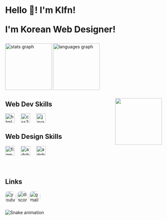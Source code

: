 <h1 align="left">Hello 👋! I'm Klfn!<br><p>I'm Korean Web Designer!</p></h2>

###

<div align="left">
  <img src="https://github-readme-stats.vercel.app/api?username=klf-n&hide_title=false&hide_rank=false&show_icons=true&include_all_commits=true&count_private=true&disable_animations=false&theme=dracula&locale=en&hide_border=false" height="150" alt="stats graph"  />
  <img src="https://github-readme-stats.vercel.app/api/top-langs?username=klf-n&locale=en&hide_title=false&layout=compact&card_width=320&langs_count=5&theme=dracula&hide_border=false" height="150" alt="languages graph"  />
</div>

###

<a href="https://www.klfn.site/"><img align="right" height="150" src="https://avatars.githubusercontent.com/u/97512153?v=4" /></a>

###

<h2>Web Dev Skills</h2>
<div align="left">
  <img src="https://cdn.jsdelivr.net/gh/devicons/devicon/icons/html5/html5-original.svg" height="30" alt="html5 logo"  />
  <img width="12" />
  <img src="https://cdn.jsdelivr.net/gh/devicons/devicon/icons/css3/css3-original.svg"  height="30" alt="css3 logo"  />
  <img width="12" />
  <img src="https://cdn.jsdelivr.net/gh/devicons/devicon/icons/javascript/javascript-original.svg" height="30" alt="javascript logo"  />
  <img width="12" />
  
  ###
  
  <h2>Web Design Skills</h2>
  
  <img src="https://cdn.icon-icons.com/icons2/2429/PNG/512/figma_logo_icon_147289.png" height="30" alt="figma logo"  />
  <img width="12" />
    <img src="https://upload.wikimedia.org/wikipedia/commons/thumb/a/af/Adobe_Photoshop_CC_icon.svg/2101px-Adobe_Photoshop_CC_icon.svg.png" height="30" alt="adobeps logo"  />
  <img width="12" />
      <img src="https://upload.wikimedia.org/wikipedia/commons/thumb/c/c2/Adobe_XD_CC_icon.svg/2101px-Adobe_XD_CC_icon.svg.png" height="30" alt="adobexd logo"  />
  <img width="12" />
</div>

###
<br>
<h2>Links</h2>
<div align="left">
  <a href="https://www.youtube.com/@Moshikkangye"><img src="https://img.shields.io/static/v1?message=@Moshikkangye&logo=youtube&label=&color=FF0000&logoColor=white&labelColor=&style=for-the-badge" height="35" alt="youtube logo" style="border-radius: 12px;"  /></a>

  <img src="https://img.shields.io/static/v1?message=klfn&logo=discord&label=&color=7289DA&logoColor=white&labelColor=&style=for-the-badge" height="35" alt="discord logo" style="border-radius: 12px;"  />
  <a href="mailto:go.zip@klfn.dev"><img src="https://img.shields.io/static/v1?message=go.zip@klfn.dev&logo=gmail&label=&color=454545&logoColor=white&labelColor=&style=for-the-badge" height="35" alt="gmail logo" style="border-radius: 12px;"  /><a>

###


<img src="https://cdn.discordapp.com/attachments/913407821335367721/1124218821209751614/github-user-contribution.svg" alt="Snake animation" />

###
